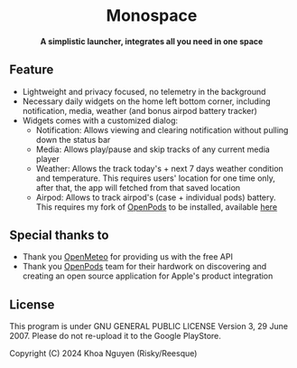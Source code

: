 <h1 align="center"><b>Monospace</b></h1>
<h4 align="center">A simplistic launcher, integrates all you need  in one space</h4>


## Feature
- Lightweight and privacy focused, no telemetry in the background
- Necessary daily widgets on the home left bottom corner, including notification, media, weather (and bonus airpod battery tracker)
- Widgets comes with a customized dialog:
  - Notification: Allows viewing and clearing notification without pulling down the status bar
  - Media: Allows play/pause and skip tracks of any current media player
  - Weather: Allows the track today's + next 7 days weather condition and temperature. This requires users' location for one time only, after that, the app will fetched from that saved location
  - Airpod: Allows to track airpod's (case + individual pods) battery. This requires my fork of [OpenPods](https://github.com/adolfintel/OpenPods/) to be installed, available [here](https://github.com/reesque/OpenPods)
 
## Special thanks to
- Thank you [OpenMeteo](https://open-meteo.com/) for providing us with the free API
- Thank you [OpenPods](https://github.com/adolfintel/OpenPods/) team for their hardwork on discovering and creating an open source application for Apple's product integration

## License
This program is under GNU GENERAL PUBLIC LICENSE Version 3, 29 June 2007. Please do not re-upload it to the Google PlayStore.

Copyright (C) 2024 Khoa Nguyen (Risky/Reesque)
